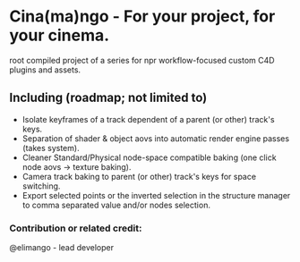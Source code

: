 # Cina(ma)ngo - For your project, for your cinema.
root compiled project of a series for npr workflow-focused custom C4D plugins and assets.

## Including (roadmap; not limited to)
- Isolate keyframes of a track dependent of a parent (or other) track's keys.
- Separation of shader & object aovs into automatic render engine passes (takes system).
- Cleaner Standard/Physical node-space compatible baking (one click node aovs -> texture baking).
- Camera track baking to parent (or other) track's keys for space switching.
- Export selected points or the inverted selection in the structure manager to comma separated value and/or nodes selection.

### Contribution or related credit:
@elimango - lead developer
